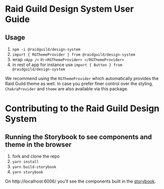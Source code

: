 # Raid Guild Design System User Guide

## Usage

1. `npm -i @raidguild/design-system`
2. `import { RGThemeProvider } from @raidguild/design-system`
3. wrap `<App />` in `<RGThemeProvider> </RGThemeProvider>`
4. in rest of app for instance use `import { Button } from @raidguild/design-system`

We recommend using the `RGThemeProvider` which automatically provides the Raid Guild theme as well. In case you prefer finer control over the styling, `ChakraProvider` and `theme` are also available via this package.

# Contributing to the Raid Guild Design System

## Running the Storybook to see components and theme in the browser

1. fork and clone the repo
2. `yarn install`
3. `yarn build-storybook`
4. `yarn storybook`

On http://localhost:6006/ you'll see the components built in the [storybook]('https://storybook.js.org/').

